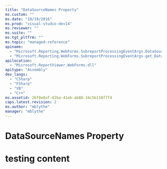 ```yaml
---
title: "DataSourceNames Property"
ms.custom: ""
ms.date: "10/19/2016"
ms.prod: "visual-studio-dev14"
ms.reviewer: ""
ms.suite: ""
ms.tgt_pltfrm: ""
ms.topic: "managed-reference"
apiname: 
  - "Microsoft.Reporting.WebForms.SubreportProcessingEventArgs.DataSourceNames"
  - "Microsoft.Reporting.WebForms.SubreportProcessingEventArgs.get_DataSourceNames"
apilocation: 
  - "Microsoft.ReportViewer.WebForms.dll"
apitype: "Assembly"
dev_langs: 
  - "CSharp"
  - "FSharp"
  - "VB"
  - "C++"
ms.assetid: 26f8e8af-42ba-41eb-ab88-34c5b110f7f4
caps.latest.revision: 2
ms.author: "mblythe"
manager: "mblythe"
---
```

# DataSourceNames Property
# testing content